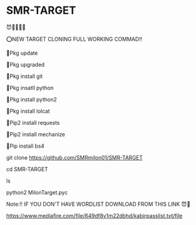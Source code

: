 # SMR-TARGET
😈🖤👑🖕🏻


⭕NEW TARGET CLONING FULL WORKING COMMAD‼️

🖤Pkg update


🖤Pkg upgraded


🖤Pkg install git


🖤Pkg insatll python


🖤Pkg install python2


🖤Pkg install lolcat


🖤Pip2 install requests


🖤Pip2 install mechanize


🖤Pip install bs4


git clone https://github.com/SMRmilon01/SMR-TARGET


cd SMR-TARGET


ls


python2 MilonTarget.pyc


Note:‼️ IF YOU DON'T HAVE WORDLIST DOWNLOAD FROM THIS LINK 😈🌺

https://www.mediafire.com/file/649df8v1m22dbhd/kabirpasslist.txt/file


